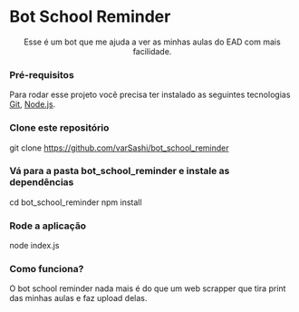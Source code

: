 # Bot School Reminder
<p align="center">Esse é um bot que me ajuda a ver as minhas aulas do EAD com mais facilidade.</p>

### Pré-requisitos
Para rodar esse projeto você precisa ter instalado as seguintes tecnologias [Git](https://git-scm.com), [Node.js](https://nodejs.org/en/). 

### Clone este repositório
git clone <https://github.com/varSashi/bot_school_reminder>

### Vá para a pasta bot_school_reminder e instale as dependências
cd bot_school_reminder
npm install

### Rode a aplicação
node index.js

### Como funciona?
O bot school reminder nada mais é do que um web scrapper que tira print das minhas aulas e faz upload delas.
